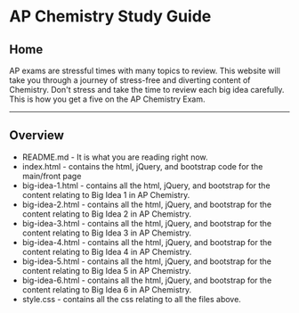 # AP Chemistry Study Guide

## Home
AP exams are stressful times with many topics to review. This website will take you through a journey of stress-free and diverting content of Chemistry. Don't stress and take the time to review each big idea carefully. This is how you get a five on the AP Chemistry Exam.

---

## Overview
* README.md - It is what you are reading right now.
* index.html - contains the html, jQuery, and bootstrap code for the main/front page
* big-idea-1.html - contains all the html, jQuery, and bootstrap for the content relating to Big Idea 1 in AP Chemistry.
* big-idea-2.html - contains all the html, jQuery, and bootstrap for the content relating to Big Idea 2 in AP Chemistry.
* big-idea-3.html - contains all the html, jQuery, and bootstrap for the content relating to Big Idea 3 in AP Chemistry.
* big-idea-4.html - contains all the html, jQuery, and bootstrap for the content relating to Big Idea 4 in AP Chemistry.
* big-idea-5.html - contains all the html, jQuery, and bootstrap for the content relating to Big Idea 5 in AP Chemistry.
* big-idea-6.html - contains all the html, jQuery, and bootstrap for the content relating to Big Idea 6 in AP Chemistry.
* style.css - contains all the css relating to all the files above.